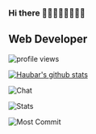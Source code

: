 ### Hi there 👋👋👋👋👋👋👋👋

## Web Developer 


![profile views](https://komarev.com/ghpvc/?username=haubar&color=blueviolet)


[![Haubar's github stats](https://github-readme-stats.vercel.app/api?username=haubar&theme=react&show_icons=true)](https://github.com/anuraghazra/github-readme-stats)

![Chat](https://github-readme-stats.vercel.app/api/cards/profile-details?username=haubar&theme=react&show_icons=true)

<!--
[![Stats](https://github-readme-stats.vercel.app/api/top-langs/?username=haubar&layout=compact&theme=react&show_icons=true)](https://github.com/anuraghazra/github-readme-stats)
-->

![Stats](https://github-readme-stats.vercel.app/api/cards/stats?username=haubar&theme=react&show_icons=true)


![Most Commit](http://github-profile-summary-cards.vercel.app/api/cards/most-commit-language?username=haubar&theme=react)



<!--
**haubar/haubar** is a ✨ _special_ ✨ repository because its `README.md` (this file) appears on your GitHub profile.

Here are some ideas to get you started:

- 🔭 I’m currently working on ...
- 🌱 I’m currently learning ...
- 👯 I’m looking to collaborate on ...
- 🤔 I’m looking for help with ...
- 💬 Ask me about ...
- 📫 How to reach me: ...
- 😄 Pronouns: ...
- ⚡ Fun fact: ...
-->
